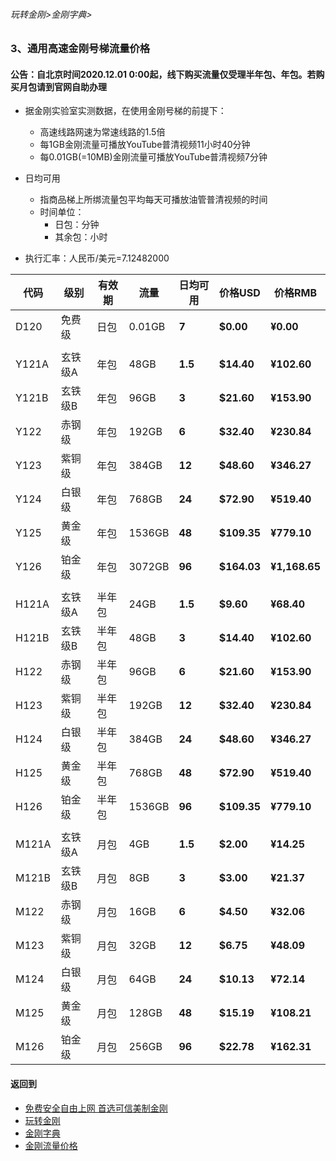 ###### 玩转金刚>金刚字典>
### 3、通用高速金刚号梯流量价格
#### 公告：自北京时间2020.12.01 0:00起，线下购买流量仅受理半年包、年包。若购买月包请到官网自助办理
- 据金刚实验室实测数据，在使用金刚号梯的前提下：
  - 高速线路网速为常速线路的1.5倍
  - 每1GB金刚流量可播放YouTube普清视频11小时40分钟
  - 每0.01GB(=10MB)金刚流量可播放YouTube普清视频7分钟

- 日均可用
  - 指商品梯上所绑流量包平均每天可播放油管普清视频的时间
  - 时间单位：
    - 日包：分钟
    - 其余包：小时

- 执行汇率：人民币/美元=7.12482000

|代码|级别|有效期|流量|日均可用|价格USD|价格RMB|
|----|----| ------|-|-----| ------|------| 
| D120|免费级 |日包|0.01GB| <strong> 7| <strong> $0.00| <strong> ¥0.00|
|||||||
| Y121A|玄铁级A |年包|48GB| <strong> 1.5| <strong> $14.40| <strong> ¥102.60|
| Y121B|玄铁级B |年包|96GB| <strong> 3| <strong> $21.60| <strong> ¥153.90|
| Y122|赤钢级 |年包|192GB| <strong> 6| <strong> $32.40| <strong> ¥230.84|
| Y123|紫铜级 |年包|384GB| <strong> 12| <strong> $48.60| <strong> ¥346.27|
| Y124|白银级 |年包|768GB| <strong> 24| <strong> $72.90| <strong> ¥519.40|
| Y125|黄金级 |年包|1536GB| <strong> 48| <strong> $109.35| <strong> ¥779.10|
| Y126|铂金级 |年包|3072GB| <strong> 96| <strong> $164.03| <strong> ¥1,168.65|
|||||||
| H121A|玄铁级A |半年包|24GB| <strong> 1.5| <strong> $9.60| <strong> ¥68.40|
| H121B|玄铁级B |半年包|48GB| <strong> 3| <strong> $14.40| <strong> ¥102.60|
| H122|赤钢级 |半年包|96GB| <strong> 6| <strong> $21.60| <strong> ¥153.90|
| H123|紫铜级 |半年包|192GB| <strong> 12| <strong> $32.40| <strong> ¥230.84|
| H124|白银级 |半年包|384GB| <strong> 24| <strong> $48.60| <strong> ¥346.27|
| H125|黄金级 |半年包|768GB| <strong> 48| <strong> $72.90| <strong> ¥519.40|
| H126|铂金级 |半年包|1536GB| <strong> 96| <strong> $109.35| <strong> ¥779.10|
|||||||
| M121A|玄铁级A |月包|4GB| <strong> 1.5| <strong> $2.00| <strong> ¥14.25|
| M121B|玄铁级B |月包|8GB| <strong> 3| <strong> $3.00| <strong> ¥21.37|
| M122|赤钢级 |月包|16GB| <strong> 6| <strong> $4.50| <strong> ¥32.06|
| M123|紫铜级 |月包|32GB| <strong> 12| <strong> $6.75| <strong> ¥48.09|
| M124|白银级 |月包|64GB| <strong> 24| <strong> $10.13| <strong> ¥72.14|
| M125|黄金级 |月包|128GB| <strong> 48| <strong> $15.19| <strong> ¥108.21|
| M126|铂金级 |月包|256GB| <strong> 96| <strong> $22.78| <strong> ¥162.31|

#### 返回到
- [免费安全自由上网 首选可信美制金刚](https://github.com/a2zitpro/web/blob/master/%E5%BE%80%E5%90%8E%E7%BF%BB.md)
- [玩转金刚](https://github.com/a2zitpro/web/blob/master/LadderFree/A.md)
- [金刚字典](https://github.com/a2zitpro/web/blob/master/LadderFree/kkDictionary/KKDictionary.md)
- [金刚流量价格](https://github.com/a2zitpro/web/blob/master/LadderFree/kkDictionary/Price/KKDTPrice.md)

